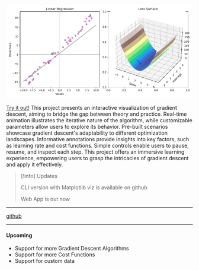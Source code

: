 
![GDV](notes/images/Figure_1.png)

[Try it out!](https://gradientdescentviz.up.railway.app)
This project presents an interactive visualization of gradient descent, aiming to bridge the gap between theory and practice. Real-time animation illustrates the iterative nature of the algorithm, while customizable parameters allow users to explore its behavior. Pre-built scenarios showcase gradient descent's adaptability to different optimization landscapes. Informative annotations provide insights into key factors, such as learning rate and cost functions. Simple controls enable users to pause, resume, and inspect each step. This project offers an immersive learning experience, empowering users to grasp the intricacies of gradient descent and apply it effectively.

> [!info] Updates
> 
> CLI version with Matplotlib viz is available on github
> 
> Web App is out now

---
[github](https://github.com/harshangchhaya/GradientDescentViz/tree/cli)

---
#### Upcoming
- Support for more Gradient Descent Algorithms 
- Support for more Cost Functions
- Support for custom data 